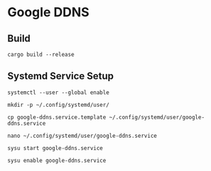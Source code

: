 # Google DDNS

## Build

```shell
cargo build --release
```

## Systemd Service Setup

```shell
systemctl --user --global enable
```

```shell
mkdir -p ~/.config/systemd/user/
```

```shell
cp google-ddns.service.template ~/.config/systemd/user/google-ddns.service
```

```shell
nano ~/.config/systemd/user/google-ddns.service
```

```shell
sysu start google-ddns.service
```

```shell
sysu enable google-ddns.service
```

